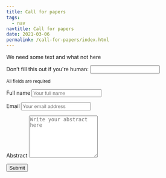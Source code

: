 ```yaml
---
title: Call for papers
tags:
  - nav
navtitle: Call for papers
date: 2021-03-06
permalink: /call-for-papers/index.html
---
```


<p>We need some text and what not here</p>

<form name="paper-submission" method="POST" action="/success/" netlify data-netlify="true" netlify-honeypot="bot-field" class="grid join-form">
  <p class="is-hidden">
    <label>Don’t fill this out if you're human: <input name="bot-field" /></label>
  </p>
  <p><small>All fields are required</small></p>
  <p>
    <label for="name">Full name</label>
    <input class="text-input" type="text" name="name" id="name" autocomplete="name" placeholder="Your full name" title="Please enter your name" required>
  </p>
  <p>
    <label for="email">Email</label>
    <input class="text-input" type="email" name="email" id="email" autocomplete="email" placeholder="Your email address" title="The domain portion of the email address is invalid (the portion after the @)." pattern="^([^\x00-\x20\x22\x28\x29\x2c\x2e\x3a-\x3c\x3e\x40\x5b-\x5d\x7f-\xff]+|\x22([^\x0d\x22\x5c\x80-\xff]|\x5c[\x00-\x7f])*\x22)(\x2e([^\x00-\x20\x22\x28\x29\x2c\x2e\x3a-\x3c\x3e\x40\x5b-\x5d\x7f-\xff]+|\x22([^\x0d\x22\x5c\x80-\xff]|\x5c[\x00-\x7f])*\x22))*\x40([^\x00-\x20\x22\x28\x29\x2c\x2e\x3a-\x3c\x3e\x40\x5b-\x5d\x7f-\xff]+|\x5b([^\x0d\x5b-\x5d\x80-\xff]|\x5c[\x00-\x7f])*\x5d)(\x2e([^\x00-\x20\x22\x28\x29\x2c\x2e\x3a-\x3c\x3e\x40\x5b-\x5d\x7f-\xff]+|\x5b([^\x0d\x5b-\x5d\x80-\xff]|\x5c[\x00-\x7f])*\x5d))*(\.\w{2,})+$" required>
  </p>
  <p>
    <label for="message">Abstract</label>
    <textarea class="text-input" name="message" id="message" placeholder="Write your abstract here" rows="7"></textarea>
  </p>
  <p>
    <button type="submit" name="submit" class="btn--primary">Submit</button>
  </p>  
</form>

